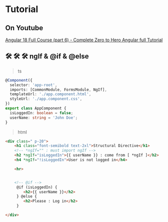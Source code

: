 # Tutorial  

## On Youtube  
[Angular 18 Full Course (part 6) - Complete Zero to Hero Angular full Tutorial](https://www.youtube.com/watch?v=NFfm6537XBc&list=PLG6SdLSnBhdWj797VAEvABNYIBEaVQnfF&index=26)  

## 🛠️ 🛠️ 🛠️ ngIf & @if & @else

> ts

```ts
@Component({
  selector: 'app-root',
  imports: [CommonModule, FormsModule, NgIf],
  templateUrl: './app.component.html',
  styleUrl: './app.component.css',
})
export class AppComponent {
  isLoggedIn: boolean = false;
  userName: string = 'John Doe';
}
```

> html

```html
<div class=" p-20">
    <h1 class="font-semibold text-2xl">Structural Directive</h1>
    <!-- *ngIf="" : must import ngIf -->
    <h2 *ngIf="isLoggedIn">{{ userName }} : come from [ *ngIf ]</h2>
    <h4 *ngIf="!isLoggedIn">User is not logged in</h4>

    <hr>


    <!-- @if -->
     @if (isLoggedIn) {
        <h2>{{ userName }}</h2>
     } @else {
        <h2>Please : Log in</h2>
     }

</div>
```  

